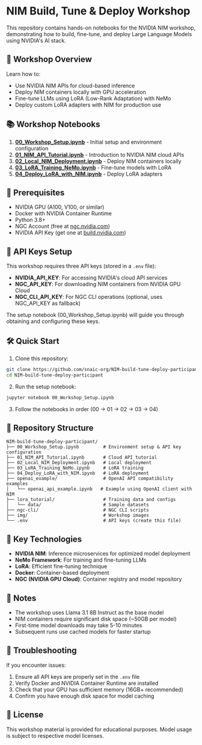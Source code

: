 # NIM Build, Tune & Deploy Workshop

This repository contains hands-on notebooks for the NVIDIA NIM workshop, demonstrating how to build, fine-tune, and deploy Large Language Models using NVIDIA's AI stack.

## 🎯 Workshop Overview

Learn how to:
- Use NVIDIA NIM APIs for cloud-based inference
- Deploy NIM containers locally with GPU acceleration
- Fine-tune LLMs using LoRA (Low-Rank Adaptation) with NeMo
- Deploy custom LoRA adapters with NIM for production use

## 📚 Workshop Notebooks

1. **[00_Workshop_Setup.ipynb](00_Workshop_Setup.ipynb)** - Initial setup and environment configuration
2. **[01_NIM_API_Tutorial.ipynb](01_NIM_API_Tutorial.ipynb)** - Introduction to NVIDIA NIM cloud APIs
3. **[02_Local_NIM_Deployment.ipynb](02_Local_NIM_Deployment.ipynb)** - Deploy NIM containers locally
4. **[03_LoRA_Training_NeMo.ipynb](03_LoRA_Training_NeMo.ipynb)** - Fine-tune models with LoRA
5. **[04_Deploy_LoRA_with_NIM.ipynb](04_Deploy_LoRA_with_NIM.ipynb)** - Deploy LoRA adapters

## 🚀 Prerequisites

- NVIDIA GPU (A100, V100, or similar)
- Docker with NVIDIA Container Runtime
- Python 3.8+
- NGC Account (free at [ngc.nvidia.com](https://ngc.nvidia.com))
- NVIDIA API Key (get one at [build.nvidia.com](https://build.nvidia.com))

## 🔑 API Keys Setup

This workshop requires three API keys (stored in a `.env` file):
- **NVIDIA_API_KEY**: For accessing NVIDIA's cloud API services
- **NGC_API_KEY**: For downloading NIM containers from NVIDIA GPU Cloud
- **NGC_CLI_API_KEY**: For NGC CLI operations (optional, uses NGC_API_KEY as fallback)

The setup notebook (00_Workshop_Setup.ipynb) will guide you through obtaining and configuring these keys.

## 🛠️ Quick Start

1. Clone this repository:
```bash
git clone https://github.com/snaic-org/NIM-build-tune-deploy-participant.git
cd NIM-build-tune-deploy-participant
```

2. Run the setup notebook:
```bash
jupyter notebook 00_Workshop_Setup.ipynb
```

3. Follow the notebooks in order (00 → 01 → 02 → 03 → 04)

## 📁 Repository Structure

```
NIM-build-tune-deploy-participant/
├── 00_Workshop_Setup.ipynb         # Environment setup & API key configuration
├── 01_NIM_API_Tutorial.ipynb       # Cloud API tutorial
├── 02_Local_NIM_Deployment.ipynb   # Local deployment
├── 03_LoRA_Training_NeMo.ipynb     # LoRA training
├── 04_Deploy_LoRA_with_NIM.ipynb   # LoRA deployment
├── openai_example/                 # OpenAI API compatibility examples
│   └── openai_api_example.ipynb   # Example using OpenAI client with NIM
├── lora_tutorial/                  # Training data and configs
│   └── data/                       # Sample datasets
├── ngc-cli/                        # NGC CLI scripts
├── img/                            # Workshop images
└── .env                            # API keys (create this file)
```

## 🔧 Key Technologies

- **NVIDIA NIM**: Inference microservices for optimized model deployment
- **NeMo Framework**: For training and fine-tuning LLMs
- **LoRA**: Efficient fine-tuning technique
- **Docker**: Container-based deployment
- **NGC (NVIDIA GPU Cloud)**: Container registry and model repository

## 📝 Notes

- The workshop uses Llama 3.1 8B Instruct as the base model
- NIM containers require significant disk space (~50GB per model)
- First-time model downloads may take 5-10 minutes
- Subsequent runs use cached models for faster startup

## 🐛 Troubleshooting

If you encounter issues:
1. Ensure all API keys are properly set in the `.env` file
2. Verify Docker and NVIDIA Container Runtime are installed
3. Check that your GPU has sufficient memory (16GB+ recommended)
4. Confirm you have enough disk space for model caching

## 📄 License

This workshop material is provided for educational purposes. Model usage is subject to respective model licenses. 

